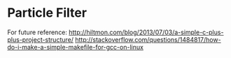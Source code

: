 # Particle Filter


For future reference:
http://hiltmon.com/blog/2013/07/03/a-simple-c-plus-plus-project-structure/
http://stackoverflow.com/questions/1484817/how-do-i-make-a-simple-makefile-for-gcc-on-linux
